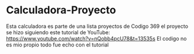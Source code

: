 # Calculadora-Proyecto

Esta calculadora es parte de una lista proyectos de Codigo 369 el proyecto se hizo siguiendo este tutorial de YouTube: https://www.youtube.com/watch?v=nQobb4pcU78&t=13535s
El codigo no es mio propio todo fue echo con el tutorial

